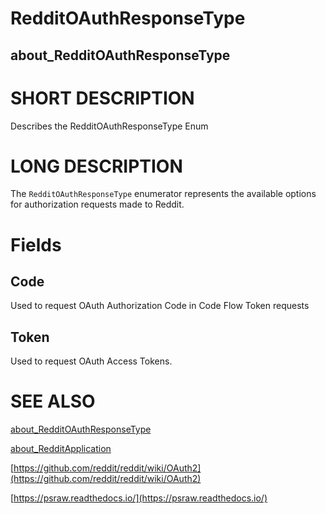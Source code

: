 # RedditOAuthResponseType
## about_RedditOAuthResponseType

# SHORT DESCRIPTION
Describes the RedditOAuthResponseType Enum

# LONG DESCRIPTION
The `RedditOAuthResponseType` enumerator represents the available options for authorization requests made to Reddit.

# Fields
## Code
Used to request OAuth Authorization Code in Code Flow Token requests

## Token
Used to request OAuth Access Tokens.

# SEE ALSO

[about_RedditOAuthResponseType](https://psraw.readthedocs.io/en/latest/Module/about_RedditOAuthResponseType)

[about_RedditApplication](https://psraw.readthedocs.io/en/latest/Module/about_RedditApplication)

[https://github.com/reddit/reddit/wiki/OAuth2](https://github.com/reddit/reddit/wiki/OAuth2)

[https://psraw.readthedocs.io/](https://psraw.readthedocs.io/)

